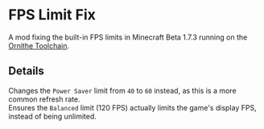 # FPS Limit Fix

A mod fixing the built-in FPS limits in Minecraft Beta 1.7.3 running on the [Ornithe Toolchain](https://ornithemc.net/).

## Details

Changes the `Power Saver` limit from `40` to `60` instead, as this is a more common refresh rate.  
Ensures the `Balanced` limit (120 FPS) actually limits the game's display FPS, instead of being unlimited.
